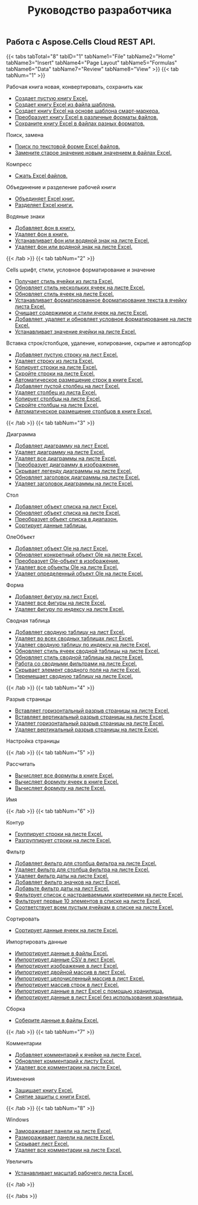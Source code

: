 ﻿---
title: Руководство разработчика
second_title: Aspose.Cells Cloud Documen
type: docs
url: /ru/developer-guide/
aliases: [/developer-guide/v3.0/,/developer-guide-v3.0/]
keywords: How to use Aspose.Cells Cloud REST APIs. Office Excel 2013,  Office Excel 2016,  Office Excel 2019，office Excel 365
description: В этом руководстве разработчика описаны практические сценарии и советы, которые помогут вам использовать определенные Aspose.Cells for .NET функции, добиться определенного Excel внешнего вида документа или сделать возможным вариант использования.
weight: 20
---
## Работа с Aspose.Cells Cloud REST API.

{{< tabs tabTotal="8" tabID="1" tabName1="File" tabName2="Home" tabName3="Insert" tabName4="Page Layout" tabName5="Formulas" tabName6="Data" tabName7="Review" tabName8="View" >}}
{{< tab tabNum="1" >}}
<div class="row">
    <div class="col-md-6">
        <p>Рабочая книга новая, конвертировать, сохранить как</p>
        <ul>
            <li><a href="/cells/ru/create-an-empty-excel-workbook/">Создает пустую книгу Excel.</a></li>
            <li><a href="/cells/ru/create-excel-workbook-from-a-template-file/">Создает книгу Excel из файла шаблона.</a></li>
            <li><a href="/cells/ru/create-excel-workbook-from-a-smartmarker-template/">Создает книгу Excel на основе шаблона смарт-маркера.</a></li>
            <li><a href="/cells/ru/convert/">Преобразует книгу Excel в различные форматы файлов.</a></li>
            <li><a href="/cells/ru/saveas-other-formats/">Сохраните книгу Excel в файлах разных форматов.</a></li>
        </ul>
        <p>Поиск, замена</p>
        <ul>
            <li><a href="/cells/ru/search/">Поиск по текстовой форме Excel файлов.</a></li>
            <li><a href="/cells/ru/replace/">Замените старое значение новым значением в файлах Excel.</a></li>
        </ul>
        <p>Компресс</p>
        <ul>
            <li><a href="/cells/ru/compress/">Сжать Excel файлов.</a></li>
        </ul>
    </div>
    <div class="col-md-6">
        <p>Объединение и разделение рабочей книги</p>
        <ul>
            <li><a href="/cells/ru/merge/">Объединяет Excel книг.</a></li>
            <li><a href="/cells/ru/split/">Разделяет Excel книги.</a></li>
        </ul>
        <p>Водяные знаки</p>
        <ul>
            <li><a href="/cells/ru/add-background-in-workbook/">Добавляет фон в книгу.</a></li>
            <li><a href="/cells/ru/delete-background-in-workbook/">Удаляет фон в книге.</a></li>
            <li><a href="/cells/ru/set-background-or-watermark-for-excel-worksheet/">Устанавливает фон или водяной знак на листе Excel.</a></li>
            <li><a href="/cells/ru/delete-background-or-watermark-of-excel-worksheet/">Удаляет фон или водяной знак на листе Excel.</a></li>
        </ul>
    </div>
</div>
{{< /tab >}}
{{< tab tabNum="2" >}}
<div class="row">
    <div class="col-md-6">
        <p>Cells шрифт, стили, условное форматирование и значение</p>
        <ul>
            <li><a href="/cells/ru/get-cell-style-from-a-worksheet/">Получает стиль ячейки из листа Excel.</a></li>
            <li><a href="/cells/ru/update-multiple-cells-style/">Обновляет стиль нескольких ячеек на листе Excel.</a></li>
            <li><a href="/cells/ru/change-cell-style-in-excel-worksheet/">Обновляет стиль ячеек на листе Excel.</a></li>
            <li><a href="/cells/ru/apply-rich-text-formatting-to-a-cell/">Устанавливает форматированное форматирование текста в ячейку листа Excel.</a></li>
            <li><a href="/cells/ru/clear-contents-and-styles-of-cells-in-excel-worksheet/">Очищает содержимое и стили ячеек на листе Excel.</a></li>
            <li><a href="/cells/ru/working-with-conditional-formatting/">Добавляет, удаляет и обновляет условное форматирование на листе Excel.</a></li>
            <li><a href="/cells/ru/set-value-of-a-cell-in-a-worksheet/">Устанавливает значение ячейки на листе Excel.</a></li>
        </ul>
    </div>
    <div class="col-md-6">
        <p>Вставка строк/столбцов, удаление, копирование, скрытие и автоподбор</p>
        <ul>
            <li><a href="/cells/ru/add-an-empty-row-in-a-worksheet/">Добавляет пустую строку на лист Excel.</a></li>
            <li><a href="/cells/ru/delete-row-from-a-worksheet/">Удаляет строку из листа Excel.</a></li>
            <li><a href="/cells/ru/copy-rows-in-excel-worksheet/">Копирует строки на листе Excel.</a></li>
            <li><a href="/cells/ru/hide-rows-in-excel-worksheet/">Скройте строки на листе Excel.</a></li>
            <li><a href="/cells/ru/auto-fit-rows-in-excel-workbooks/">Автоматическое размещение строк в книге Excel.</a></li>
            <li><a href="/cells/ru/columns/add/">Добавляет пустой столбец на лист Excel.</a></li>
            <li><a href="/cells/ru/columns/delete/">Удаляет столбец из листа Excel.</a></li>
            <li><a href="/cells/ru/columns/copy/">Копирует столбцы на листе Excel.</a></li>
            <li><a href="/cells/ru/columns/hide/">Скройте столбцы на листе Excel.</a></li>
            <li><a href="/cells/ru/columns/autofit/">Автоматическое размещение столбцов в книге Excel.</a></li>
        </ul>
    </div>
</div>
{{< /tab >}}
{{< tab tabNum="3" >}}
<div class="row">
    <div class="col-md-6">
        <p>Диаграмма</p>
        <ul>
            <li><a href="/cells/ru/add-a-chart-in-a-worksheet/">Добавляет диаграмму на лист Excel.</a></li>
            <li><a href="/cells/ru/delete-a-chart-from-a-worksheet/">Удаляет диаграмму на листе Excel.</a></li>
            <li><a href="/cells/ru/delete-all-charts-from-a-worksheet/">Удаляет все диаграммы на листе Excel.</a></li>
            <li><a href="/cells/ru/convert-chart-to-image/">Преобразует диаграмму в изображение.</a></li>
            <li><a href="/cells/ru/hide-chart-legend-in-a-worksheet/">Скрывает легенду диаграммы на листе Excel.</a></li>
            <li><a href="/cells/ru/update-chart-title-in-excel-worksheet/">Обновляет заголовок диаграммы на листе Excel.</a></li>
            <li><a href="/cells/ru/delete-chart-title-in-a-worksheet/">Удаляет заголовок диаграммы на листе Excel.</a></li>
        </ul>
        <p>Стол</p>
        <ul>
            <li><a href="/cells/ru/add-a-list-object-or-table-inside-the-worksheet/">Добавляет объект списка на лист Excel.</a></li>
            <li><a href="/cells/ru/update-a-list-object-or-table-inside-the-worksheet/">Обновляет объект списка на листе Excel.</a></li>
            <li><a href="/cells/ru/convert-list-object-or-table-to-range/">Преобразует объект списка в диапазон.</a></li>
            <li><a href="/cells/ru/sort-table-data/">Сортирует данные таблицы.</a></li>
        </ul>
        <p>ОлеОбъект</p>
        <ul>
            <li><a href="/cells/ru/add-oleobject-to-excel-worksheet/">Добавляет объект Ole на лист Excel.</a></li>
            <li><a href="/cells/ru/update-a-specific-oleobject-from-excel-worksheet/">Обновляет конкретный объект Ole на листе Excel.</a></li>
            <li><a href="/cells/ru/convert-oleobject-to-image/">Преобразует Ole-объект в изображение.</a></li>
            <li><a href="/cells/ru/delete-all-oleobjects-from-excel-worksheet/">Удаляет все объекты Ole на листе Excel.</a></li>
            <li><a href="/cells/ru/delete-a-specific-oleobject-from-excel-worksheet/">Удаляет определенный объект Ole на листе Excel.</a></li>
        </ul>
    </div>
    <div class="col-md-6">
        <p>Форма</p>
        <ul>
            <li><a href="/cells/ru/add-a-shape-inside-the-worksheet/">Добавляет фигуру на лист Excel.</a></li>
            <li><a href="/cells/ru/delete-all-shapes-inside-the-worksheet/">Удаляет все фигуры на листе Excel.</a></li>
            <li><a href="/cells/ru/delete-a-shape-by-index-inside-the-worksheet/">Удаляет фигуру по индексу на листе Excel.</a></li>
        </ul>
        <p>Сводная таблица</p>
        <ul>
            <li><a href="/cells/ru/add-a-pivot-table-in-a-worksheet/">Добавляет сводную таблицу на лист Excel.</a></li>
            <li><a href="/cells/ru/delete-worksheet-pivot-tables/">Удаляет во всех сводных таблицах лист Excel.</a></li>
            <li><a href="/cells/ru/delete-worksheet-pivot-table-by-index/">Удаляет сводную таблицу по индексу на листе Excel.</a></li>
            <li><a href="/cells/ru/update-cell-style-for-pivot-table/">Обновляет стиль ячеек сводной таблицы на листе Excel.</a></li>
            <li><a href="/cells/ru/update-style-for-pivot-table/">Обновляет стиль сводной таблицы на листе Excel.</a></li>
            <li><a href="/cells/ru/working-with-pivot-filters/">Работа со сводными фильтрами на листе Excel.</a></li>
            <li><a href="/cells/ru/hide-pivot-field-item/">Скрывает элемент сводного поля на листе Excel.</a></li>
            <li><a href="/cells/ru/move-pivot-table/">Перемещает сводную таблицу на листе Excel.</a></li>
        </ul>
    </div>
</div>
{{< /tab >}}
{{< tab tabNum="4" >}}
<div class="row">
    <div class="col-md-6">
        <p>Разрыв страницы</p>
        <ul>
            <li><a href="/cells/ru/insert-horizontal-page-break-inside-worksheet/">Вставляет горизонтальный разрыв страницы на листе Excel.</a></li>
            <li><a href="/cells/ru/insert-vertical-page-break-inside-worksheet/">Вставляет вертикальный разрыв страницы на листе Excel.</a></li>
            <li><a href="/cells/ru/delete-horizontal-page-break-inside-worksheet/">Удаляет горизонтальный разрыв страницы на листе Excel.</a></li>
            <li><a href="/cells/ru/delete-vertical-page-break-inside-worksheet/">Удаляет вертикальный разрыв страницы на листе Excel.</a></li>
        </ul>
    </div>
    <div class="col-md-6">
        <p>Настройка страницы</p>
        <ul>
        </ul>
    </div>
</div>
{{< /tab >}}
{{< tab tabNum="5" >}}
<div class="row">
    <div class="col-md-6">
        <p>Рассчитать</p>
        <ul>
            <li><a href="/cells/ru/calculate-all-formulas-in-a-workbook/">Вычисляет все формулы в книге Excel.</a></li>
            <li><a href="/cells/ru/calculate-cells-formula/">Вычисляет формулу ячеек в книге Excel.</a></li>
            <li><a href="/cells/ru/calculate-formula-in-a-worksheet/">Вычисляет формулу на листе Excel.</a></li>
        </ul>
    </div>
    <div class="col-md-6">
        <p>Имя</p>
        <ul>
        </ul>
    </div>
</div>
{{< /tab >}}
{{< tab tabNum="6" >}}
<div class="row">
    <div class="col-md-6">
        <p>Контур</p>
        <ul>
            <li><a href="/cells/ru/group-rows-in-excel-worksheet/">Группирует строки на листе Excel.</a></li>
            <li><a href="/cells/ru/ungroup-rows-in-excel-worksheet/">Разгруппирует строки на листе Excel.</a></li>
        </ul>
        <p>Фильтр</p>
        <ul>
            <li><a href="/cells/ru/add-a-filter-for-a-filter-column/">Добавляет фильтр для столбца фильтра на листе Excel.</a></li>
            <li><a href="/cells/ru/delete-a-filter-for-a-filter-column/">Удаляет фильтр для столбца фильтра на листе Excel.</a></li>
            <li><a href="/cells/ru/remove-a-date-filter/">Удаляет фильтр даты на листе Excel.</a></li>
            <li><a href="/cells/ru/add-an-icon-filter/">Добавляет фильтр значков на лист Excel.</a></li>
            <li><a href="/cells/ru/add-date-filter-in-a-worksheet/">Добавьте фильтр даты на лист Excel.</a></li>
            <li><a href="/cells/ru/filter-data-by-using-an-autofilter/">Фильтрует список с настраиваемыми критериями на листе Excel.</a></li>
            <li><a href="/cells/ru/filter-the-top-10-items-in-the-list/">Фильтрует первые 10 элементов в списке на листе Excel.</a></li>
            <li><a href="/cells/ru/match-all-blank-cells-in-the-list/">Соответствует всем пустым ячейкам в списке на листе Excel.</a></li>
        </ul>
            <p>Сортировать</p>
        <ul>
            <li><a href="/cells/ru/sort-worksheet-data/">Сортирует данные ячеек на листе Excel.</a></li>
        </ul>
    </div>
    <div class="col-md-6">
        <p>Импортировать данные</p>
        <ul>
            <li><a href="/cells/ru/import/">Импортирует данные в файлы Excel.</a></li>
            <li><a href="/cells/ru/import-csv-data-into-worksheet/">Импортирует данные CSV в лист Excel.</a></li>
            <li><a href="/cells/ru/import/picture/">Импортирует изображение в лист Excel.</a></li>
            <li><a href="/cells/ru/import/double-array/">Импортирует двойной массив в лист Excel.</a></li>
            <li><a href="/cells/ru/import/integer-array/">Импортирует целочисленный массив в лист Excel.</a></li>
            <li><a href="/cells/ru/import/string-array/">Импортирует массив строк в лист Excel.</a></li>
            <li><a href="/cells/ru/import/with-using-storage/">Импортирует данные в лист Excel с помощью хранилища.</a></li>
            <li><a href="/cells/ru/import/without-using-storage/">Импортирует данные в лист Excel без использования хранилища.</a></li>
        </ul>
        <p>Сборка</p>
        <ul>
            <li><a href="/cells/ru/assembly/">Соберите данные в файлы Excel.</a></li>
        </ul>
    </div>
</div>
{{< /tab >}}
{{< tab tabNum="7" >}}
<div class="row">
    <div class="col-md-6">
        <p>Комментарии</p>
        <ul>
            <li><a href="/cells/ru/add-a-comment-to-a-cell-in-a-worksheet/">Добавляет комментарий к ячейке на листе Excel.</a></li>
            <li><a href="/cells/ru/update-a-comment-in-excel-workbook/">Обновляет комментарий к листу Excel.</a></li>
            <li><a href="/cells/ru/delete-all-comments-in-a-worksheet/">Удаляет все комментарии на листе Excel.</a></li>
        </ul>
    </div>
    <div class="col-md-6">
        <p>Изменения</p>
        <ul>
            <li><a href="/cells/ru/protect-excel-workbooks/">Защищает книгу Excel.</a></li>
            <li><a href="/cells/ru/unprotect-excel-workbooks/">Снятие защиты с книги Excel.</a></li>
        </ul>
    </div>
</div>
{{< /tab >}}
{{< tab tabNum="8" >}}
<div class="row">
    <div class="col-md-6">
        <p>Windows</p>
        <ul>
            <li><a href="/cells/ru/freeze-panes-in-excel-worksheet/">Замораживает панели на листе Excel.</a></li>
            <li><a href="/cells/ru/unfreeze-panes-in-excel-worksheet/">Размораживает панели на листе Excel.</a></li>
            <li><a href="/cells/ru/hide-excel-worksheets/">Скрывает лист Excel.</a></li>
            <li><a href="/cells/ru/unhide-excel-worksheets/">Удаляет все комментарии на листе Excel.</a></li>
        </ul>
    </div>
    <div class="col-md-6">
        <p>Увеличить</p>
        <ul>
            <li><a href="/cells/ru/set-zoom-in-excel-worksheet/">Устанавливает масштаб рабочего листа Excel.</a></li>
        </ul>
    </div>
</div>
{{< /tab >}}

{{< /tabs >}}
